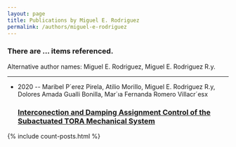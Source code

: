 ```yaml
---
layout: page
title: Publications by Miguel E. Rodriguez
permalink: /authors/miguel-e-rodriguez
---
```


<h3 id="number-posts">There are ... items referenced.</h3>
<p id='info-authors'>Alternative author names: Miguel E. Rodriguez, Miguel E. Rodriguez R.y.</p>
<hr />
<ul class="post-list">
<li><span class='post-meta'>2020 -- Maribel P´erez Pirela, Atilio Morillo, Miguel E. Rodriguez R.y, Dolores Amada Gualli Bonilla, Mar´ıa Fernanda Romero Villacr´esx</span><h3><a class='post-link' href="{{ site.baseurl }}/interconection-and-damping-assignment-control-of-the-subactuated-tora-mechanical-system">Interconection and Damping Assignment Control of the Subactuated TORA Mechanical System</a></h3></li>

</ul>
{% include count-posts.html %}
